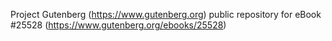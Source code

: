 Project Gutenberg (https://www.gutenberg.org) public repository for eBook #25528 (https://www.gutenberg.org/ebooks/25528)
